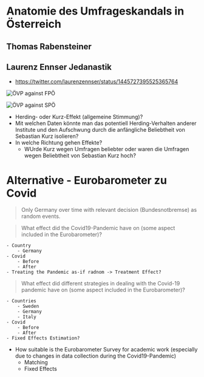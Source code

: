 # Anatomie des Umfrageskandals in Österreich
## Thomas Rabensteiner

## Laurenz Ennser Jedanastik  
- https://twitter.com/laurenzennser/status/1445727395525365764 

![ÖVP against FPÖ](https://github.com/ant-le/Bachelor_Thesis/blob/main/images/ovp_vs_fpo.png)

![ÖVP against SPÖ](https://github.com/ant-le/Bachelor_Thesis/blob/main/images/ovp_vs_spo.png)

- Herding- oder Kurz-Effekt (allgemeine Stimmung)?
- Mit welchen Daten könnte man das potentiell Herding-Verhalten anderer Institute und den Aufschwung durch die anfängliche Beliebtheit von Sebastian Kurz isolieren?
- In welche Richtung gehen Effekte? 
    - WUrde Kurz wegen Umfragen beliebter oder waren die Umfragen wegen Beliebtheit von Sebastian Kurz hoch?

# Alternative - Eurobarometer zu Covid 
> Only Germany over time with relevant decision (Bundesnotbremse) as random events.

> What effect did the Covid19-Pandemic have on (some aspect included in the Eurobarometer)?

    - Country  
        - Germany
    - Covid
        - Before 
        - After
    - Treating the Pandemic as-if radnom -> Treatment Effect?
 
> What effect did different strategies in dealing with the Covid-19 pandemic have on (some aspect included in the Eurobarometer)?

    - Countries
        - Sweden
        - Germany 
        - Italy
    - Covid
        - Before
        - After
    - Fixed Effects Estimation?    
    
- How suitable is the Eurobarometer Survey for academic work (especially due to changes in data collection during the Covid19-Pandemic)
    - Matching
    - Fixed Effects
